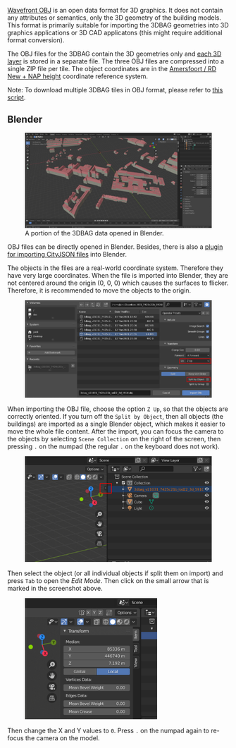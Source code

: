 [Wavefront OBJ](http://paulbourke.net/dataformats/obj/) is an open data format for 3D graphics. It does not contain any attributes or semantics, only the 3D geometry of the building models. This format is primarily suitable for importing the 3DBAG geometries into 3D graphics applications or 3D CAD applicatons (this might require additional format conversion).

The OBJ files for the 3DBAG contain the 3D geometries only and [each 3D layer](../schema/layers.md#data-layers) is stored in a separate file. The three OBJ files are compressed into a single ZIP file per tile. The object coordinates are in the [Amersfoort / RD New + NAP height](http://epsg.io/7415) coordinate reference system.

Note: To download multiple 3DBAG tiles in OBJ format, please refer to [this script](https://github.com/3DBAG/3dbag-scripts/blob/main/tile_download.py).

## Blender

<figure>
  <a href="../../../images_common/blender.png">
    <img src="../../../images_common/blender.png" />
  </a>
  <figcaption>A portion of the 3DBAG data opened in Blender.</figcaption>
</figure>

OBJ files can be directly opened in Blender. Besides, there is also a [plugin for importing CityJSON files](https://github.com/cityjson/Up3date) into Blender.

The objects in the files are a real-world coordinate system. Therefore they have very large coordinates. When the file is imported into Blender, they are not centered around the origin (0, 0, 0) which causes the surfaces to flicker. Therefore, it is recommended to move the objects to the origin.

<figure>
  <a href="../../../images_common/blender2.png">
    <img src="../../../images_common/blender2.png" width="600" />
  </a>
</figure>

When importing the OBJ file, choose the option `Z Up`, so that the objects are correctly oriented. If you turn off the `Split by Object`, then all objects (the buildings) are imported as a single Blender object, which makes it easier to move the whole file content. After the import, you can focus the camera to the objects by selecting `Scene Collection` on the right of the screen, then pressing `.` on the numpad (the regular `.` on the keyboard does not work).

<figure>
  <a href="../../../images_common/blender3.png">
    <img src="../../../images_common/blender3.png" width="450" />
  </a>
</figure>

Then select the object (or all individual objects if split them on import) and press `Tab` to open the *Edit Mode*. Then click on the small arrow that is marked in the screenshot above.

<figure>
  <a href="../../../images_common/blender4.png">
    <img src="../../../images_common/blender4.png" width="300" />
  </a>
</figure>

Then change the X and Y values to `0`. Press `.` on the numpad again to re-focus the camera on the model.
